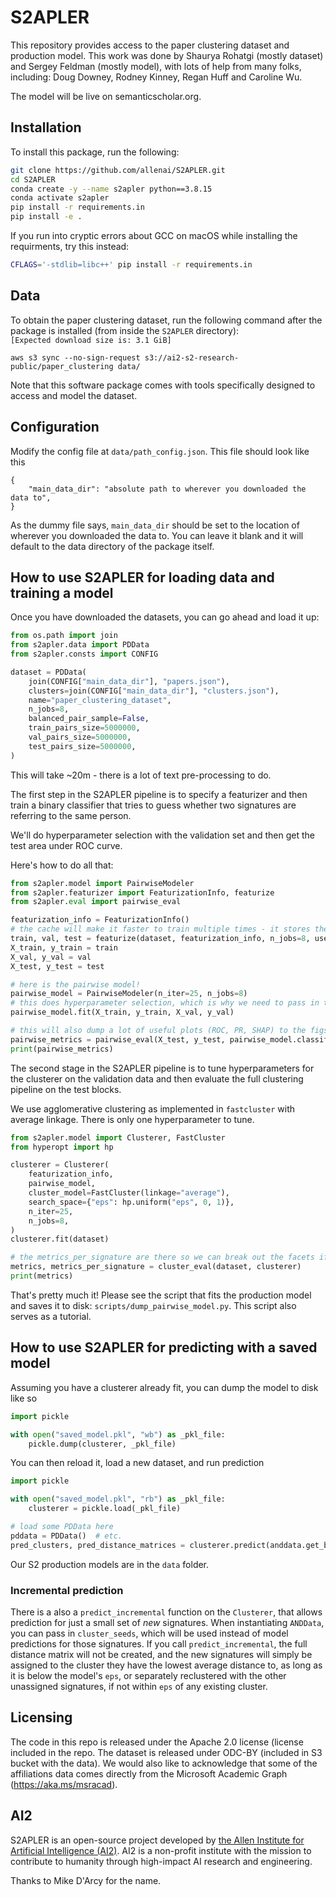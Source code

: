 # S2APLER
This repository provides access to the paper clustering dataset and production model. This work was done by Shaurya Rohatgi (mostly dataset) and Sergey Feldman (mostly model), with lots of help from many folks, including: Doug Downey, Rodney Kinney, Regan Huff and Caroline Wu.

The model will be live on semanticscholar.org.

## Installation
To install this package, run the following:

```bash
git clone https://github.com/allenai/S2APLER.git
cd S2APLER
conda create -y --name s2apler python==3.8.15
conda activate s2apler
pip install -r requirements.in
pip install -e .
```

If you run into cryptic errors about GCC on macOS while installing the requirments, try this instead:
```bash
CFLAGS='-stdlib=libc++' pip install -r requirements.in
```

## Data 
To obtain the paper clustering dataset, run the following command after the package is installed (from inside the `S2APLER` directory):  
```[Expected download size is: 3.1 GiB]```

`aws s3 sync --no-sign-request s3://ai2-s2-research-public/paper_clustering data/`

Note that this software package comes with tools specifically designed to access and model the dataset.

## Configuration
Modify the config file at `data/path_config.json`. This file should look like this
```
{
    "main_data_dir": "absolute path to wherever you downloaded the data to",
}
```
As the dummy file says, `main_data_dir` should be set to the location of wherever you downloaded the data to.
You can leave it blank and it will default to the data directory of the package itself.

## How to use S2APLER for loading data and training a model
Once you have downloaded the datasets, you can go ahead and load it up:

```python
from os.path import join
from s2apler.data import PDData
from s2apler.consts import CONFIG

dataset = PDData(
    join(CONFIG["main_data_dir"], "papers.json"),
    clusters=join(CONFIG["main_data_dir"], "clusters.json"),
    name="paper_clustering_dataset",
    n_jobs=8,
    balanced_pair_sample=False,
    train_pairs_size=5000000,
    val_pairs_size=5000000,
    test_pairs_size=5000000,
)
```

This will take ~20m - there is a lot of text pre-processing to do.

The first step in the S2APLER pipeline is to specify a featurizer and then train a binary classifier
that tries to guess whether two signatures are referring to the same person. 

We'll do hyperparameter selection with the validation set and then get the test area under ROC curve.

Here's how to do all that:

```python
from s2apler.model import PairwiseModeler
from s2apler.featurizer import FeaturizationInfo, featurize
from s2apler.eval import pairwise_eval

featurization_info = FeaturizationInfo()
# the cache will make it faster to train multiple times - it stores the features on disk for you
train, val, test = featurize(dataset, featurization_info, n_jobs=8, use_cache=True)
X_train, y_train = train
X_val, y_val = val
X_test, y_test = test

# here is the pairwise model!
pairwise_model = PairwiseModeler(n_iter=25, n_jobs=8)
# this does hyperparameter selection, which is why we need to pass in the validation set.
pairwise_model.fit(X_train, y_train, X_val, y_val)

# this will also dump a lot of useful plots (ROC, PR, SHAP) to the figs_path
pairwise_metrics = pairwise_eval(X_test, y_test, pairwise_model.classifier, figs_path='figs/', title='example')
print(pairwise_metrics)
```

The second stage in the S2APLER pipeline is to tune hyperparameters for the clusterer on the validation data
and then evaluate the full clustering pipeline on the test blocks.

We use agglomerative clustering as implemented in `fastcluster` with average linkage.
There is only one hyperparameter to tune.

```python
from s2apler.model import Clusterer, FastCluster
from hyperopt import hp

clusterer = Clusterer(
    featurization_info,
    pairwise_model,
    cluster_model=FastCluster(linkage="average"),
    search_space={"eps": hp.uniform("eps", 0, 1)},
    n_iter=25,
    n_jobs=8,
)
clusterer.fit(dataset)

# the metrics_per_signature are there so we can break out the facets if needed
metrics, metrics_per_signature = cluster_eval(dataset, clusterer)
print(metrics)
```

That's pretty much it! Please see the script that fits the production model and saves it to disk: `scripts/dump_pairwise_model.py`. This script also serves as a tutorial.

## How to use S2APLER for predicting with a saved model
Assuming you have a clusterer already fit, you can dump the model to disk like so
```python
import pickle

with open("saved_model.pkl", "wb") as _pkl_file:
    pickle.dump(clusterer, _pkl_file)
```

You can then reload it, load a new dataset, and run prediction
```python
import pickle

with open("saved_model.pkl", "rb") as _pkl_file:
    clusterer = pickle.load(_pkl_file)

# load some PDData here
pddata = PDData()  # etc.
pred_clusters, pred_distance_matrices = clusterer.predict(anddata.get_blocks(), pddata)
```

Our S2 production models are in the `data` folder.

### Incremental prediction
There is a also a `predict_incremental` function on the `Clusterer`, that allows prediction for just a small set of *new* signatures. When instantiating `ANDData`, you can pass in `cluster_seeds`, which will be used instead of model predictions for those signatures. If you call `predict_incremental`, the full distance matrix will not be created, and the new signatures will simply be assigned to the cluster they have the lowest average distance to, as long as it is below the model's `eps`, or separately reclustered with the other unassigned signatures, if not within `eps` of any existing cluster.

## Licensing
The code in this repo is released under the Apache 2.0 license (license included in the repo. The dataset is released under ODC-BY (included in S3 bucket with the data). We would also like to acknowledge that some of the affiliations data comes directly from the Microsoft Academic Graph (https://aka.ms/msracad).

## AI2
S2APLER is an open-source project developed by [the Allen Institute for Artificial Intelligence (AI2)](http://www.allenai.org).
AI2 is a non-profit institute with the mission to contribute to humanity through high-impact AI research and engineering.

Thanks to Mike D'Arcy for the name.
